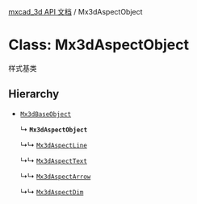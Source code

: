 [mxcad_3d API 文档](../README.md) / Mx3dAspectObject

# Class: Mx3dAspectObject

样式基类

## Hierarchy

- [`Mx3dBaseObject`](Mx3dBaseObject.md)

  ↳ **`Mx3dAspectObject`**

  ↳↳ [`Mx3dAspectLine`](Mx3dAspectLine.md)

  ↳↳ [`Mx3dAspectText`](Mx3dAspectText.md)

  ↳↳ [`Mx3dAspectArrow`](Mx3dAspectArrow.md)

  ↳↳ [`Mx3dAspectDim`](Mx3dAspectDim.md)
